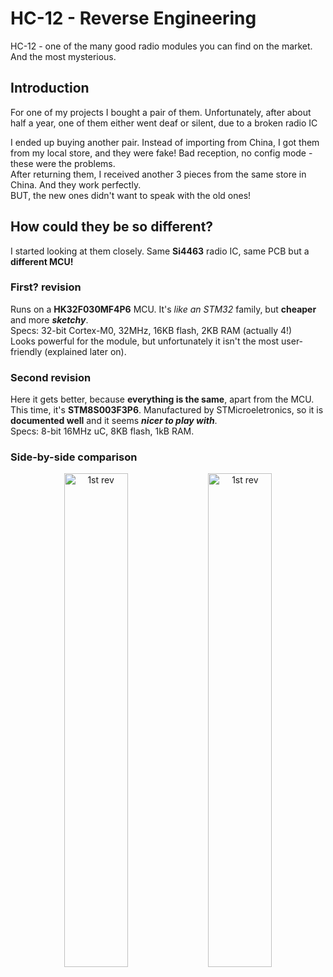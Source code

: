 # HC-12 - Reverse Engineering
<p> HC-12 - one of the many good radio modules you can find on the market. And the most mysterious.</p>

## Introduction
For one of my projects I bought a pair of them. Unfortunately, after about half a year, one of them either went deaf or silent, due to a broken radio IC

I ended up buying another pair. Instead of importing from China, I got them from my local store, and they were fake! Bad reception, no config mode - these were the problems.<br>
After returning them, I received another 3 pieces from the same store in China. And they work perfectly.<br>
BUT, the new ones didn't want to speak with the old ones!

## How could they be so different?
I started looking at them closely. Same **Si4463** radio IC, same PCB but a **different MCU!**<br>

### First? revision
Runs on a **HK32F030MF4P6** MCU. It's *like an STM32* family, but **cheaper** and more ***sketchy***.<br>
Specs: 32-bit Cortex-M0, 32MHz, 16KB flash, 2KB RAM (actually 4!) <br>
Looks powerful for the module, but unfortunately it isn't the most user-friendly (explained later on).

### Second revision
Here it gets better, because **everything is the same**, apart from the MCU.<br>
This time, it's **STM8S003F3P6**. Manufactured by STMicroeletronics, so it is **documented well** and it seems ***nicer to play with***.<br>
Specs: 8-bit 16MHz uC, 8KB flash, 1kB RAM.<br>

### Side-by-side comparison
<p align="center">
<img src="./photos/1st%20rev%20macro.jpg" alt="1st rev" style="width:45%"/>
<img src="./photos/1st%20rev%20macro.jpg" alt="1st rev" style="width:45%"/>
</p>